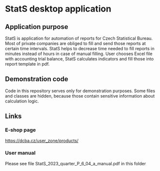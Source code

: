 # StatS desktop application
## Application purpose
StatS is application for automation of reports for Czech Statistical Bureau. Most of
private companies are obliged to fill and send those reports at certain time intervals.
StatS helps to decrease time needed to fill reports in minutes instead of hours in
case of manual filling. User chooses Excel file with accounting trial balance, StatS
calculates indicators and fill those into report template in pdf.
## Demonstration code
Code in this repository serves only for demonstration purposes. Some files and classes
are hidden, because those contain sensitive information about calculation logic.
## Links
### E-shop page
https://dcba.cz/user_zone/products/
### User manual
Please see file StatS_2023_quarter_P_6_04_a_manual.pdf in this folder